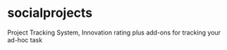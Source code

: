 socialprojects
==============

Project Tracking System, Innovation rating plus add-ons for tracking your ad-hoc task
